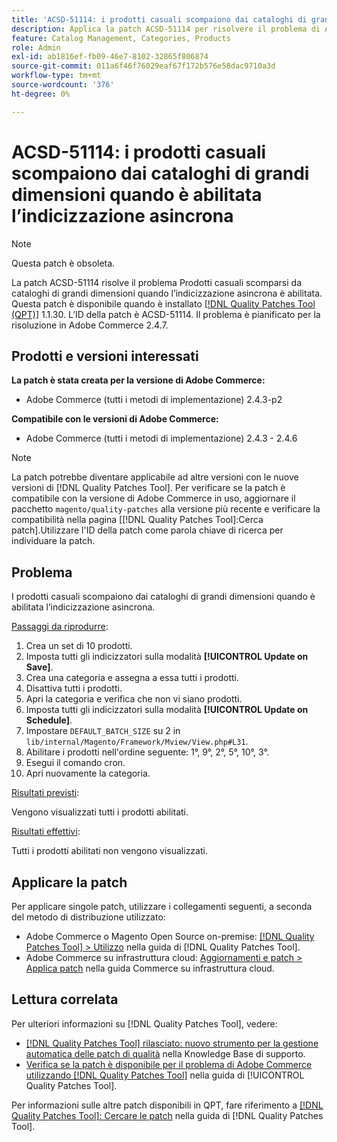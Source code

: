 ```yaml
---
title: 'ACSD-51114: i prodotti casuali scompaiono dai cataloghi di grandi dimensioni quando è abilitata l’indicizzazione asincrona'
description: Applica la patch ACSD-51114 per risolvere il problema di Adobe Commerce. I prodotti Random scompaiono dai cataloghi di grandi dimensioni quando è abilitata l’indicizzazione asincrona.
feature: Catalog Management, Categories, Products
role: Admin
exl-id: ab1816ef-fb09-46e7-8102-32865f806874
source-git-commit: 011a6f46f76029eaf67f172b576e58dac9710a3d
workflow-type: tm+mt
source-wordcount: '376'
ht-degree: 0%

---
```


# ACSD-51114: i prodotti casuali scompaiono dai cataloghi di grandi dimensioni quando è abilitata l’indicizzazione asincrona

>[!NOTE]
>
>Questa patch è obsoleta.

La patch ACSD-51114 risolve il problema Prodotti casuali scomparsi da cataloghi di grandi dimensioni quando l’indicizzazione asincrona è abilitata. Questa patch è disponibile quando è installato [[!DNL Quality Patches Tool (QPT)]](https://experienceleague.adobe.com/it/docs/commerce-operations/tools/quality-patches-tool/quality-patches-tool-to-self-serve-quality-patches) 1.1.30. L’ID della patch è ACSD-51114. Il problema è pianificato per la risoluzione in Adobe Commerce 2.4.7.

## Prodotti e versioni interessati

**La patch è stata creata per la versione di Adobe Commerce:**

* Adobe Commerce (tutti i metodi di implementazione) 2.4.3-p2

**Compatibile con le versioni di Adobe Commerce:**

* Adobe Commerce (tutti i metodi di implementazione) 2.4.3 - 2.4.6

>[!NOTE]
>
>La patch potrebbe diventare applicabile ad altre versioni con le nuove versioni di [!DNL Quality Patches Tool]. Per verificare se la patch è compatibile con la versione di Adobe Commerce in uso, aggiornare il pacchetto `magento/quality-patches` alla versione più recente e verificare la compatibilità nella pagina [[!DNL Quality Patches Tool]:Cerca patch].Utilizzare l&#39;ID della patch come parola chiave di ricerca per individuare la patch.

## Problema

I prodotti casuali scompaiono dai cataloghi di grandi dimensioni quando è abilitata l’indicizzazione asincrona.

<u>Passaggi da riprodurre</u>:

1. Crea un set di 10 prodotti.
1. Imposta tutti gli indicizzatori sulla modalità **[!UICONTROL Update on Save]**.
1. Crea una categoria e assegna a essa tutti i prodotti.
1. Disattiva tutti i prodotti.
1. Apri la categoria e verifica che non vi siano prodotti.
1. Imposta tutti gli indicizzatori sulla modalità **[!UICONTROL Update on Schedule]**.
1. Impostare `DEFAULT_BATCH_SIZE` su 2 in `lib/internal/Magento/Framework/Mview/View.php#L31`.
1. Abilitare i prodotti nell&#39;ordine seguente: 1°, 9°, 2°, 5°, 10°, 3°.
1. Esegui il comando cron.
1. Apri nuovamente la categoria.

<u>Risultati previsti</u>:

Vengono visualizzati tutti i prodotti abilitati.

<u>Risultati effettivi</u>:

Tutti i prodotti abilitati non vengono visualizzati.

## Applicare la patch

Per applicare singole patch, utilizzare i collegamenti seguenti, a seconda del metodo di distribuzione utilizzato:

* Adobe Commerce o Magento Open Source on-premise: [[!DNL Quality Patches Tool] > Utilizzo](/help/tools/quality-patches-tool/usage.md) nella guida di [!DNL Quality Patches Tool].
* Adobe Commerce su infrastruttura cloud: [Aggiornamenti e patch > Applica patch](https://experienceleague.adobe.com/docs/commerce-cloud-service/user-guide/develop/upgrade/apply-patches.html?lang=it) nella guida Commerce su infrastruttura cloud.

## Lettura correlata

Per ulteriori informazioni su [!DNL Quality Patches Tool], vedere:

* [[!DNL Quality Patches Tool] rilasciato: nuovo strumento per la gestione automatica delle patch di qualità](https://experienceleague.adobe.com/it/docs/commerce-operations/tools/quality-patches-tool/quality-patches-tool-to-self-serve-quality-patches) nella Knowledge Base di supporto.
* [Verifica se la patch è disponibile per il problema di Adobe Commerce utilizzando  [!DNL Quality Patches Tool]](/help/tools/quality-patches-tool/patches-available-in-qpt/check-patch-for-magento-issue-with-magento-quality-patches.md) nella guida di [!UICONTROL Quality Patches Tool].


Per informazioni sulle altre patch disponibili in QPT, fare riferimento a [[!DNL Quality Patches Tool]: Cercare le patch](https://experienceleague.adobe.com/tools/commerce-quality-patches/index.html?lang=it) nella guida di [!DNL Quality Patches Tool].
